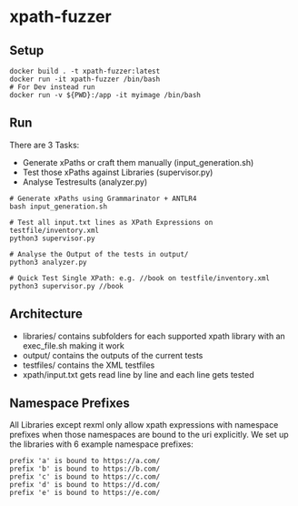 # xpath-fuzzer

## Setup
```
docker build . -t xpath-fuzzer:latest
docker run -it xpath-fuzzer /bin/bash
# For Dev instead run
docker run -v ${PWD}:/app -it myimage /bin/bash
```

## Run
There are 3 Tasks:
  - Generate xPaths or craft them manually (input_generation.sh)
  - Test those xPaths against Libraries (supervisor.py)
  - Analyse Testresults (analyzer.py)
```
# Generate xPaths using Grammarinator + ANTLR4
bash input_generation.sh

# Test all input.txt lines as XPath Expressions on testfile/inventory.xml
python3 supervisor.py

# Analyse the Output of the tests in output/
python3 analyzer.py

# Quick Test Single XPath: e.g. //book on testfile/inventory.xml
python3 supervisor.py //book
```
## Architecture
  - libraries/ contains subfolders for each supported xpath library with an exec_file.sh making it work
  - output/ contains the outputs of the current tests
  - testfiles/ contains the XML testfiles
  - xpath/input.txt gets read line by line and each line gets tested

## Namespace Prefixes
All Libraries except rexml only allow xpath expressions with namespace prefixes when those namespaces are bound to the uri explicitly.
We set up the libraries with 6 example namespace prefixes:
```
prefix 'a' is bound to https://a.com/
prefix 'b' is bound to https://b.com/
prefix 'c' is bound to https://c.com/
prefix 'd' is bound to https://d.com/
prefix 'e' is bound to https://e.com/
```
